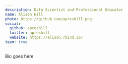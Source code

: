 ```yaml
---
description: Data Scientist and Professional Educator
name: Alison Hill
photo: https://github.com/apreshill.png
social:
  github: apreshill
  twitter: apreshill
  website: https://alison.rbind.io/
team: true
---
```


Bio goes here
